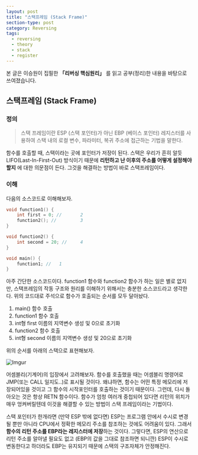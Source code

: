 ```yaml
---
layout: post
title: "스택프레임 (Stack Frame)"
section-type: post
category: Reversing
tags:
  - reversing
  - theory
  - stack
  - register
---
```


본 글은 이승원이 집필한 **「리버싱 핵심원리」** 를 읽고 공부(정리)한 내용을 바탕으로 쓰여졌습니다.

## 스택프레임 (Stack Frame)

### 정의

> 스택 프레임이란 ESP (스택 포인터)가 아닌 EBP (베이스 포인터) 레지스터를 사용하여 스택 내의 로컬 변수, 파라미터, 복귀 주소에 접근하는 기법을 말한다.

함수를 호출할 때, 스택이라는 곳에 포인터가 저장이 된다. 스택은 우리가 흔히 알듯 LIFO(Last-In-First-Out) 방식이기 때문에 **리턴하고 난 이후의 주소를 어떻게 설정해야할지** 에 대한 의문점이 든다. 그것을 해결하는 방법이 바로 스택프레임이다.

### 이해

다음의 소스코드로 이해해보자.

```c
void function1() {
    int first = 0; //       2
    function2(); //         3
}

void function2() {
    int second = 20; //     4
}

void main() {
    function1; //   1
}
```

아주 간단한 소스코드이다. function1 함수와 function2 함수가 하는 일은 별로 없지만, 스택프레임의 작동 구조와 원리를 이해하기 위해서는 충분한 소스코드라고 생각한다. 위의 코드대로 주석으로 함수가 호출되는 순서를 모두 달아놨다.

1. main() 함수 호출
2. function1 함수 호출
3. int형 first 이름의 지역변수 생성 및 0으로 초기화
4. function2 함수 호출
5. int형 second 이름의 지역변수 생성 및 20으로 초기화

위의 순서를 아래의 스택으로 표현해보자.

![Imgur](http://i.imgur.com/ud59dSJ.png)

어셈블리(기계어)의 입장에서 고려해보자. 함수를 호출했을 때는 어셈블리 명령어로 JMP(또는 CALL 일지도..)로 표시될 것이다. 왜냐하면, 함수는 어떤 특정 메모리에 저장되어있을 것이고 그 함수의 시작포인터를 호출하는 것이기 때문이다. 그런데, 다시 돌아오는 것은 항상 RETN 함수이다. 함수가 엄청 여러개 중첩되어 있다면 리턴의 위치가 매우 엉켜버릴텐데 이것을 해결할 수 있는 방법이 스택 프레임이라는 기법이다.

스택 포인터가 한개라면 (만약 ESP 밖에 없다면) ESP는 프로그램 안에서 수시로 변경될 뿐만 아니라 CPU에서 정확한 메모리 주소를 참조하는 것에도 어려움이 있다. 그래서 **함수의 리턴 주소를 EBP라는 레지스터에 저장**하는 것이다. 그렇다면, ESP의 연산으로 리턴 주소를 알아낼 필요도 없고 (EBP의 값을 그대로 참조하면 되니깐) ESP이 수시로 변동한다고 하더라도 EBP는 유지되기 때문에 스택의 구조자체가 안정해진다.
